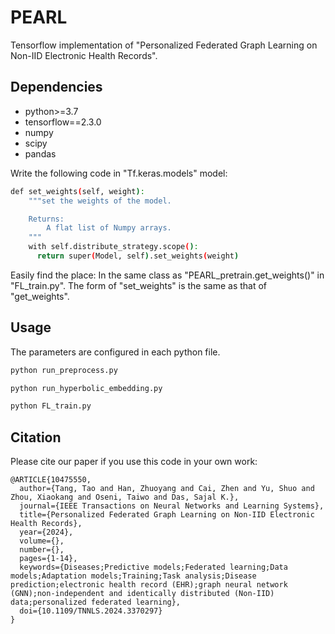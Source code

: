 # PEARL
Tensorflow implementation of "Personalized Federated Graph Learning on Non-IID Electronic Health Records".

## Dependencies
- python>=3.7
- tensorflow==2.3.0
- numpy
- scipy
- pandas

Write the following code in "Tf.keras.models" model:

```bash
def set_weights(self, weight):
    """set the weights of the model.

    Returns:
        A flat list of Numpy arrays.
    """
    with self.distribute_strategy.scope():
      return super(Model, self).set_weights(weight)
```
Easily find the place: In the same class as "PEARL_pretrain.get_weights()" in "FL_train.py".
The form of "set_weights" is the same as that of "get_weights".

## Usage

The parameters are configured in each python file.

```bash
python run_preprocess.py

python run_hyperbolic_embedding.py

python FL_train.py
```
## Citation

Please cite our paper if you use this code in your own work:

```
@ARTICLE{10475550,
  author={Tang, Tao and Han, Zhuoyang and Cai, Zhen and Yu, Shuo and Zhou, Xiaokang and Oseni, Taiwo and Das, Sajal K.},
  journal={IEEE Transactions on Neural Networks and Learning Systems}, 
  title={Personalized Federated Graph Learning on Non-IID Electronic Health Records}, 
  year={2024},
  volume={},
  number={},
  pages={1-14},
  keywords={Diseases;Predictive models;Federated learning;Data models;Adaptation models;Training;Task analysis;Disease prediction;electronic health record (EHR);graph neural network (GNN);non-independent and identically distributed (Non-IID) data;personalized federated learning},
  doi={10.1109/TNNLS.2024.3370297}
}
```
